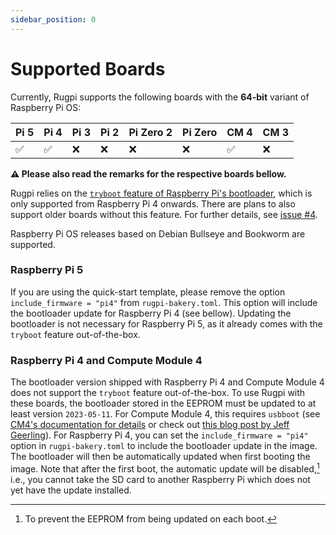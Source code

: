 ```yaml
---
sidebar_position: 0
---
```


# Supported Boards

Currently, Rugpi supports the following boards with the **64-bit** variant of Raspberry Pi OS:

| Pi 5 | Pi 4 | Pi 3 | Pi 2 | Pi Zero 2 | Pi Zero   | CM 4 | CM 3 |
|------|------|------|------|-----------|-----------|------|------|
| ✅   | ✅   | ❌   | ❌   | ❌        | ❌        | ✅   | ❌   |

**⚠️ Please also read the remarks for the respective boards bellow.**

Rugpi relies on the [`tryboot` feature of Raspberry Pi's bootloader](https://www.raspberrypi.com/documentation/computers/raspberry-pi.html#fail-safe-os-updates-tryboot), which is only supported from Raspberry Pi 4 onwards.
There are plans to also support older boards without this feature.
For further details, see [issue #4](https://github.com/silitics/rugpi/issues/4).

Raspberry Pi OS releases based on Debian Bullseye and Bookworm are supported.


### Raspberry Pi 5

If you are using the quick-start template, please remove the option `include_firmware = "pi4"` from `rugpi-bakery.toml`.
This option will include the bootloader update for Raspberry Pi 4 (see bellow).
Updating the bootloader is not necessary for Raspberry Pi 5, as it already comes with the `tryboot` feature out-of-the-box.

### Raspberry Pi 4 and Compute Module 4

The bootloader version shipped with Raspberry Pi 4 and Compute Module 4 does not support the `tryboot` feature out-of-the-box.
To use Rugpi with these boards, the bootloader stored in the EEPROM must be updated to at least version `2023-05-11`.
For Compute Module 4, this requires `usbboot` (see [CM4's documentation for details](https://www.raspberrypi.com/documentation/computers/compute-module.html#flashing-the-bootloader-eeprom-compute-module-4) or check out [this blog post by Jeff Geerling](https://www.jeffgeerling.com/blog/2022/how-update-raspberry-pi-compute-module-4-bootloader-eeprom)).
For Raspberry Pi 4, you can set the `include_firmware = "pi4"` option in `rugpi-bakery.toml` to include the bootloader update in the image.
The bootloader will then be automatically updated when first booting the image.
Note that after the first boot, the automatic update will be disabled,[^1] i.e., you cannot take the SD card to another Raspberry Pi which does not yet have the update installed.

[^1]: To prevent the EEPROM from being updated on each boot.
